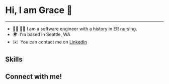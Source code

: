 # Hi, I am Grace :wave:
--------------------
* :woman_technologist: :woman_health_worker: I am a software engineer with a history in ER nursing.
* 🌍  I'm based in Seattle, WA
* ✉️  You can contact me on [LinkedIn](https://www.linkedin.com/in/grace-hoober/)

## Skills

## Connect with me!
